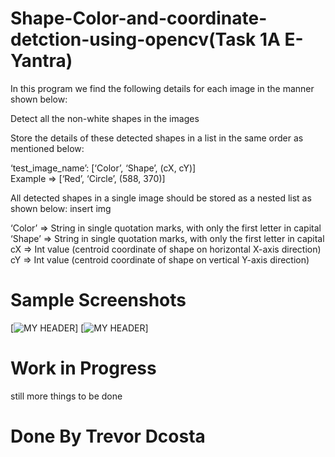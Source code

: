 # Shape-Color-and-coordinate-detction-using-opencv(Task 1A E-Yantra)

In this program we find the following details for each image in the manner shown below:

Detect all the non-white shapes in the images<br>

Store the details of these detected shapes in a list in the same order as mentioned below:

‘test_image_name’: [‘Color’, ‘Shape’, (cX, cY)]<br>
Example => [‘Red’, ‘Circle’, (588, 370)]<br>

All detected shapes in a single image should be stored as a nested list as shown below:
insert img

‘Color’ => String in single quotation marks, with only the first letter in capital <br>
‘Shape’ => String in single quotation marks, with only the first letter in capital<br>
cX => Int value (centroid coordinate of shape on horizontal X-axis direction)<br>
cY => Int value (centroid coordinate of shape on vertical Y-axis direction)<br>

# Sample Screenshots
[![MY HEADER](https://github.com/dcostat04/Shape-Color-and-coordinate-detction-using-opencv/blob/main/ggts.PNG)]
[![MY HEADER](https://github.com/dcostat04/Shape-Color-and-coordinate-detction-using-opencv/blob/main/ed.PNG)]

# Work in Progress
still more things to be done

# Done By Trevor Dcosta
